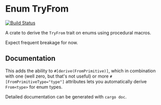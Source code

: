 # Enum TryFrom

[![Build Status](https://travis-ci.org/kwohlfahrt/enum-tryfrom.svg?branch=master)](https://travis-ci.org/kwohlfahrt/enum-tryfrom)

A crate to derive the `TryFrom` trait on enums using procedural macros.

Expect frequent breakage for now.

## Documentation

This adds the ability to `#[derive(FromPrimitive)]`, which in combination with
one (well zero, but that's not useful) or more `#[FromPrimitiveType="type"]`
attributes lets you automatically derive `From<type>` for enum types.

Detailed documentation can be generated with `cargo doc`.
